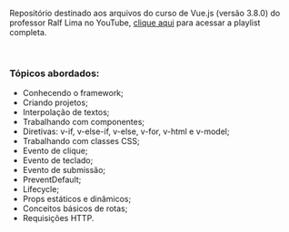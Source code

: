 <p>Repositório destinado aos arquivos do curso de Vue.js (versão 3.8.0) do professor Ralf Lima no YouTube, <a href="https://www.youtube.com/playlist?list=PLWXw8Gu52TRL3sY3esdsH2PxYiRdXwfvX">clique aqui</a> para acessar a playlist completa.</p>
  <br>
  <div align="justify">
  <h3>Tópicos abordados:</h3>
  
   + Conhecendo o framework;
   + Criando projetos;
   + Interpolação de textos;
   + Trabalhando com componentes;
   + Diretivas: v-if, v-else-if, v-else, v-for, v-html e v-model;
   + Trabalhando com classes CSS;
   + Evento de clique;
   + Evento de teclado;
   + Evento de submissão;
   + PreventDefault;
   + Lifecycle;
   + Props estáticos e dinâmicos;
   + Conceitos básicos de rotas;
   + Requisições HTTP.
</div>
